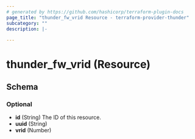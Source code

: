 ```yaml
---
# generated by https://github.com/hashicorp/terraform-plugin-docs
page_title: "thunder_fw_vrid Resource - terraform-provider-thunder"
subcategory: ""
description: |-
  
---
```


# thunder_fw_vrid (Resource)





<!-- schema generated by tfplugindocs -->
## Schema

### Optional

- **id** (String) The ID of this resource.
- **uuid** (String)
- **vrid** (Number)



